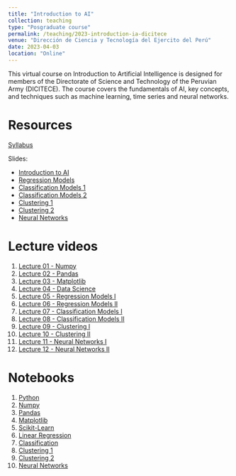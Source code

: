 ```yaml
---
title: "Introduction to AI"
collection: teaching
type: "Posgraduate course"
permalink: /teaching/2023-introduction-ia-dicitece
venue: "Dirección de Ciencia y Tecnología del Ejercito del Perú"
date: 2023-04-03
location: "Online"
---
```


This virtual course on Introduction to Artificial Intelligence is designed for members of the Directorate of Science and Technology of the Peruvian Army (DICITECE). The course covers the fundamentals of AI, key concepts, and techniques such as machine learning, time series and neural networks.


Resources
======
[Syllabus](https://drive.google.com/file/d/1H33AYl7BfFxdaB7yrmoAw-2sCAlRyLR0/view)

Slides:
* [Introduction to AI](https://drive.google.com/file/d/172kWQMwMZwbygWOZ3PBsiBKt588F63QX/view)
* [Regression Models](https://drive.google.com/file/d/11P7Mna6LkxP_aQN7uumloCVZ2rLVUMts/view)
* [Classification Models 1](https://drive.google.com/file/d/1N-5JyTJU8y20Puhf4GATifjPyws7M_B_/view)
* [Classification Models 2](https://drive.google.com/file/d/1E_-B9yZpiQCPGqD2VhvuBi5JlZGhI9hq/view)
* [Clustering 1](https://drive.google.com/file/d/17mv3Vg-vPbrgljjSpiUqhJhxhFSy938F/view)
* [Clustering 2](https://drive.google.com/file/d/1MxCykTJYTbvWg7pCBJhGQuAXsmZbKixH/view)
* [Neural Networks](https://drive.google.com/file/d/10pKpUIy5dYdZqjMWgFiowCrtigUi-GdX/view)


Lecture videos
======
1. [Lecture 01 - Numpy](https://www.youtube.com/watch?v=X9pzCdfUO4g)
2. [Lecture 02 - Pandas](https://www.youtube.com/watch?v=3d6irxSVYto)
3. [Lecture 03 - Matplotlib](https://www.youtube.com/watch?v=gNM15emRSS8)
4. [Lecture 04 - Data Science](https://www.youtube.com/watch?v=DsXgFFFDkoQ)
5. [Lecture 05 - Regression Models I](https://www.youtube.com/watch?v=KmPVswgJEo0)
6. [Lecture 06 - Regression Models II](https://www.youtube.com/watch?v=jRJ4SBjJPJM)
7. [Lecture 07 - Classification Models I](https://www.youtube.com/watch?v=IHacvzxLiZg)
8. [Lecture 08 - Classification Models II](https://www.youtube.com/watch?v=rAjhjRivjjY)
9. [Lecture 09 - Clustering I](https://www.youtube.com/watch?v=FsLs8_qCCS0)
10. [Lecture 10 - Clustering II](https://www.youtube.com/watch?v=wleRYHajN6Y)
11. [Lecture 11 - Neural Networks I](https://www.youtube.com/watch?v=D07Vw_UPgt0)
12. [Lecture 12 - Neural Networks II](https://www.youtube.com/watch?v=I-gmwbYEgZA)


Notebooks
=====
1. [Python](https://github.com/walterpcasas/notebooks_class/blob/master/2023/dicitece/python.ipynb)
2. [Numpy](https://github.com/walterpcasas/notebooks_class/blob/master/2023/dicitece/numpy.ipynb)
3. [Pandas](https://github.com/walterpcasas/notebooks_class/blob/master/2023/dicitece/pandas.ipynb)
4. [Matplotlib](https://github.com/walterpcasas/notebooks_class/blob/master/2023/dicitece/matplotlib.ipynb)
5. [Scikit-Learn](https://github.com/walterpcasas/notebooks_class/blob/master/2023/dicitece/sklearn.ipynb)
6. [Linear Regression](https://github.com/walterpcasas/notebooks_class/blob/master/2023/dicitece/regression.ipynb)
7. [Classification](https://github.com/walterpcasas/notebooks_class/blob/master/2023/dicitece/classification.ipynb)
8. [Clustering 1](https://github.com/walterpcasas/notebooks_class/blob/master/2023/dicitece/clustering.ipynb)
9. [Clustering 2](https://github.com/walterpcasas/notebooks_class/blob/master/2023/dicitece/clustering_ii.ipynb)
10. [Neural Networks](https://github.com/walterpcasas/notebooks_class/blob/master/2023/dicitece/neuralnet.ipynb)